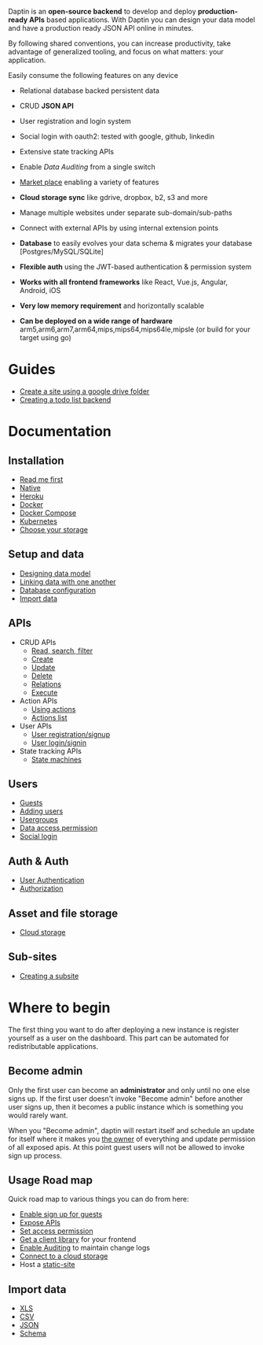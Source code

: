 Daptin is an **open-source backend** to develop and deploy **production-ready APIs** based applications. With Daptin you can design your data model and have a production ready JSON API online in minutes.

By following shared conventions, you can increase productivity, take advantage of generalized tooling, and focus on what matters: your application.


Easily consume the following features on any device

- Relational database backed persistent data
- CRUD **JSON API**
- User registration and login system
- Social login with oauth2: tested with google, github, linkedin
- Extensive state tracking APIs
- Enable *Data Auditing* from a single switch
- [Market place](https://github.com/daptin/market) enabling a variety of features
- **Cloud storage sync** like gdrive, dropbox, b2, s3 and more
- Manage multiple websites under separate sub-domain/sub-paths
- Connect with external APIs by using internal extension points

- **Database** to easily evolves your data schema & migrates your database [Postgres/MySQL/SQLite]
- **Flexible auth** using the JWT-based authentication & permission system
- **Works with all frontend frameworks** like React, Vue.js, Angular, Android, iOS
- **Very low memory requirement** and horizontally scalable
- **Can be deployed on a wide range of hardware** arm5,arm6,arm7,arm64,mips,mips64,mips64le,mipsle (or build for your target using go)

# Guides

- [Create a site using a google drive folder](https://medium.com/@012parth/daptin-walk-through-oauth2-google-drive-subsites-and-grapejs-a6de27d9658a)
- [Creating a todo list backend](https://hackernoon.com/creating-a-todolist-backend-with-persistence-a1e8d7d39f62)

# Documentation

## Installation

- [Read me first](setting-up/settingup.md)
- [Native](setting-up/native.md)
- [Heroku](setting-up/heroku.md)
- [Docker](setting-up/docker.md)
- [Docker Compose](setting-up/docker-compose.md)
- [Kubernetes](setting-up/kubernetes.md)
- [Choose your storage](setting-up/database_configuration.md)

## Setup and data

- [Designing data model](setting-up/entities.md)
- [Linking data with one another](setting-up/entity_relations.md)
- [Database configuration](setting-up/database_configuration.md)
- [Import data](setting-up/data_import.md)

## APIs

- CRUD APIs
  - [Read, search, filter](apis/read.md)
  - [Create](apis/create.md)
  - [Update](apis/update.md)
  - [Delete](apis/delete.md)
  - [Relations](apis/relation.md)
  - [Execute](apis/execute.md)
- Action APIs
  - [Using actions](actions/actions.md)
  - [Actions list](actions/default_actions.md)
- User APIs
  - [User registration/signup](actions/signup.md)
  - [User login/signin](actions/signin.md)
- State tracking APIs
  - [State machines](state/machines.md)

## Users

- [Guests](auth/guests.md)
- [Adding users](auth/users.md)
- [Usergroups](auth/usergroups.md)
- [Data access permission](auth/permissions.md)
- [Social login](auth/social_login.md)

## Auth & Auth

- [User Authentication](auth/authentication.md)
- [Authorization](auth/authorization.md)

## Asset and file storage

- [Cloud storage](cloudstore/cloudstore.md)

## Sub-sites

- [Creating a subsite](subsite/subsite.md)


# Where to begin

The first thing you want to do after deploying a new instance is register yourself as a user on the dashboard. This part can be automated for redistributable applications.

## Become admin

Only the first user can become an **administrator** and only until no one else signs up. If the first user doesn't invoke "Become admin" before another user signs up, then it becomes a public instance which is something you would rarely want.

When you "Become admin", daptin will restart itself and schedule an update for itself where it makes you [the owner](/auth/authorization.md) of everything and update permission of all exposed apis. At this point guest users will not be allowed to invoke sign up process.

## Usage Road map

Quick road map to various things you can do from here:

* [Enable sign up for guests](/actions/signin.md)
* [Expose APIs](/setting-up/entities.md)
* [Set access permission](/auth/permissions.md)
* [Get a client library](http://jsonapi.org/implementations) for your frontend
* [Enable Auditing](/data-modeling/auditing.md) to maintain change logs
* [Connect to a cloud storage](/data-modeling/data_storage.md)
* Host a [static-site](/subsite/subsite.md)


## Import data

* [XLS](/actions/default_actions/#upload-xls)
* [CSV](/actions/default_actions/#upload-csv)
* [JSON](/actions/default_actions/#upload-json)
* [Schema](/actions/default_actions/#upload-schema)

